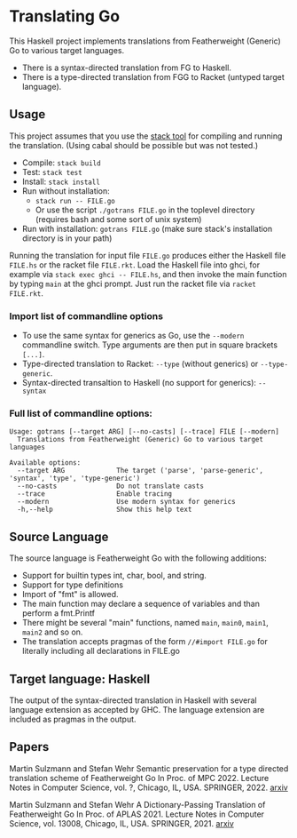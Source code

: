 # Translating Go

This Haskell project implements translations from Featherweight (Generic)
Go to various target languages.

* There is a syntax-directed translation from FG to Haskell.
* There is a type-directed translation from FGG to Racket (untyped target
  language).

## Usage

This project assumes that you use the [stack tool](https://docs.haskellstack.org/en/stable/README/)
for compiling and running the translation. (Using cabal should be possible but was not tested.)

* Compile: `stack build`
* Test: `stack test`
* Install: `stack install`
* Run without installation:
  * `stack run -- FILE.go`
  * Or use the script `./gotrans FILE.go` in the toplevel directory
    (requires bash and some sort of unix system)
* Run with installation: `gotrans FILE.go` (make sure stack's installation
  directory is in your path)

Running the translation for input file `FILE.go` produces either the Haskell file
`FILE.hs` or the racket file `FILE.rkt`.
Load the Haskell file into ghci, for example via
`stack exec ghci -- FILE.hs`, and then invoke the main function by typing `main`
at the ghci prompt. Just run the racket file via `racket FILE.rkt`.

### Import list of commandline options

* To use the same syntax for generics as Go, use the `--modern` commandline
  switch. Type arguments are then put in square brackets `[...]`.
* Type-directed translation to Racket: `--type` (without generics) or `--type-generic`.
* Syntax-directed transaltion to Haskell (no support for generics): `--syntax`

### Full list of commandline options:

```
Usage: gotrans [--target ARG] [--no-casts] [--trace] FILE [--modern]
  Translations from Featherweight (Generic) Go to various target languages

Available options:
  --target ARG             The target ('parse', 'parse-generic', 'syntax', 'type', 'type-generic')
  --no-casts               Do not translate casts
  --trace                  Enable tracing
  --modern                 Use modern syntax for generics
  -h,--help                Show this help text
```

## Source Language

The source language is Featherweight Go with the following additions:

- Support for builtin types int, char, bool, and string.
- Support for type definitions
- Import of "fmt" is allowed.
- The main function may declare a sequence of variables and than
  perform a fmt.Printf
- There might be several "main" functions, named `main`, `main0`, `main1`,
  `main2` and so on.
- The translation accepts pragmas of the form
  `//#import FILE.go` for literally including all declarations in FILE.go

## Target language: Haskell

The output of the syntax-directed translation in Haskell with several language extension
as accepted by GHC. The language extension are included as pragmas
in the output.


## Papers

Martin Sulzmann and Stefan Wehr
Semantic preservation for a type directed translation scheme of Featherweight Go
In Proc. of MPC 2022. Lecture Notes in Computer Science, vol. ?, Chicago, IL, USA. SPRINGER, 2022.
[arxiv](https://arxiv.org/abs/2206.09980)

Martin Sulzmann and Stefan Wehr
A Dictionary-Passing Translation of Featherweight Go
In Proc. of APLAS 2021. Lecture Notes in Computer Science, vol. 13008,
Chicago, IL, USA. SPRINGER, 2021.
[arxiv](https://arxiv.org/abs/2106.14586)
